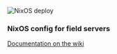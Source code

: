 ![NixOS deploy](https://github.com/MSF-OCB/NixOS/workflows/NixOS%20deploy/badge.svg?event=push)

### NixOS config for field servers
[Documentation on the wiki](https://github.com/MSF-OCB/NixOS/wiki)
